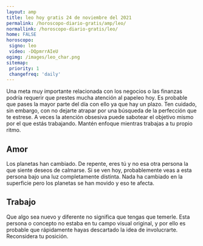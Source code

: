 ```yaml
---
layout: amp
title: leo hoy gratis 24 de noviembre del 2021 
permalink: /horoscopo-diario-gratis/amp/leo/
normallink: /horoscopo-diario-gratis/leo/
home: FALSE
horoscopo:
 signo: leo
 video: -DQpmrrAIeU
ogimg: /images/leo_char.png
sitemap:
 priority: 1
 changefreq: 'daily'
---
```



Una meta muy importante relacionada con los negocios o las finanzas podría requerir que prestes mucha atención al papeleo hoy. Es probable que pases la mayor parte del día con ello ya que hay un plazo. Ten cuidado, sin embargo, con no dejarte atrapar por una búsqueda de la perfección que te estrese. A veces la atención obsesiva puede sabotear el objetivo mismo por el que estás trabajando. Mantén enfoque mientras trabajas a tu propio ritmo.

## Amor

Los planetas han cambiado. De repente, eres tú y no esa otra persona la que siente deseos de calmarse. Si se ven hoy, probablemente veas a esta persona bajo una luz completamente distinta. Nada ha cambiado en la superficie pero los planetas se han movido y eso te afecta.

## Trabajo

Que algo sea nuevo y diferente no significa que tengas que temerle. Esta persona o concepto no estaba en tu campo visual original, y por ello es probable que rápidamente hayas descartado la idea de involucrarte. Reconsidera tu posición.
